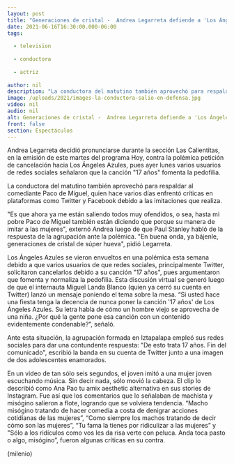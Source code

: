 ```yaml
---
layout: post
title: "Generaciones de cristal -  Andrea Legarreta defiende a 'Los Ángeles Azules' de cancelación"
date: 2021-06-16T16:30:00.000-06:00
tags:
  
  - television
  
  - conductora
  
  - actriz
  
author: nil
description: "La conductora del matutino también aprovechó para respaldar al comediante Paco de Miguel, quien hace varios días enfrentó críticas en plataformas como Twitter y Facebook. https://www.milenio.com/espectaculos/famosos/angeles-azules-andrea-legarreta-defiende-banda-cancelacion"
image: /uploads/2021/images-la-conductora-salio-en-defensa.jpg
video: nil
audio: nil
alt: Generaciones de cristal -  Andrea Legarreta defiende a 'Los Ángeles Azules' de cancelación
front: false
section: Espectáculos
---
```


Andrea Legarreta decidió pronunciarse durante la sección Las Calientitas, en la emisión de este martes del programa Hoy, contra la polémica petición de cancelación hacia Los Ángeles Azules, pues ayer lunes varios usuarios de redes sociales señalaron que la canción "17 años" fomenta la pedofilia.  

La conductora del matutino también aprovechó para respaldar al comediante Paco de Miguel, quien hace varios días enfrentó críticas en plataformas como Twitter y Facebook debido a las imitaciones que realiza.

"Es que ahora ya me están saliendo todos muy ofendidos, o sea, hasta mi pobre Paco de Miguel también están diciendo que porque su manera de imitar a las mujeres", externó Andrea luego de que Paul Stanley habló de la respuesta de la agrupación ante la polémica. "En buena onda, ya bájenle, generaciones de cristal de súper hueva", pidió Legarreta. 

Los Ángeles Azules se vieron envueltos en una polémica esta semana debido a que varios usuarios de que redes sociales, principalmente Twitter, solicitaron cancelarlos debido a su canción "17 años", pues argumentaron que fomenta y normaliza la pedofilia.  Esta discusión virtual se generó luego de que el internauta  Miguel Landa Blanco (quien ya cerró su cuenta en Twitter) lanzó un mensaje poniendo el tema sobre la mesa.  “Si usted hace una fiesta tenga la decencia de nunca poner la canción '17 años' de Los Ángeles Azules. Su letra habla de cómo un hombre viejo se aprovecha de una niña. ¿Por qué la gente pone esa canción con un contenido evidentemente condenable?”, señaló. 

Ante esta situación, la agrupación formada en Iztapalapa empleó sus redes sociales para dar una contundente respuesta: "De esto trata 17 años. Fin del comunicado", escribió la banda en su cuenta de Twitter junto a una imagen de dos adolescentes enamorados.  

En un video de tan sólo seis segundos, el joven imitó a una mujer joven escuchando música. Sin decir nada, sólo movió la cabeza. El clip lo describió como Ana Pao tu amix aesthetic alternativa en sus stories de Instagram.  Fue así que los comentarios que lo señalaban de machista y misógino salieron a flote, logrando que se volviera tendencia.  “Macho misógino tratando de hacer comedia a costa de denigrar acciones cotidianas de las mujeres”, “Como siempre los machos tratando de decir cómo son las mujeres”, “Tu fama la tienes por ridiculizar a las mujeres” y "Sólo a los ridículos como vos les da risa verte con peluca. Anda toca pasto o algo, misógino”, fueron algunas críticas en su contra. 


(milenio)